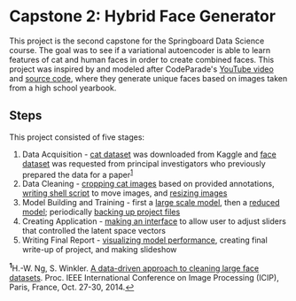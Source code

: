 # Capstone 2: Hybrid Face Generator

This project is the second capstone for the Springboard Data Science course. The goal was to see if a variational autoencoder is able to learn features of cat and human faces in order to create combined faces. This project was inspired by and modeled after CodeParade's [YouTube video](https://www.youtube.com/watch?v=4VAkrUNLKSo&t=3s) and [source code](https://github.com/HackerPoet/FaceEditor), where they generate unique faces based on images taken from a high school yearbook.

## Steps

This project consisted of five stages:

1. Data Acquisition - [cat dataset](https://www.kaggle.com/crawford/cat-dataset/data) was downloaded from Kaggle and [face dataset](http://vintage.winklerbros.net/facescrub.html) was requested from principal investigators who previously prepared the data for a paper<sup name="a1">[1](#f1)</sup> 
2. Data Cleaning - [cropping cat images](https://github.com/rashmi-raviprasad/springboard/blob/master/faces_capstone2/cat_preprocessing.py) based on provided annotations, [writing shell script](https://github.com/rashmi-raviprasad/springboard/blob/master/faces_capstone2/human_preprocessing.sh) to move images, and [resizing images](https://github.com/rashmi-raviprasad/springboard/blob/master/faces_capstone2/resize.ipynb)
3. Model Building and Training - first a [large scale model](https://github.com/rashmi-raviprasad/springboard/blob/master/faces_capstone2/faces_decoder_large.ipynb), then a [reduced model](https://github.com/rashmi-raviprasad/springboard/blob/master/faces_capstone2/faces_decoder_reduced.ipynb); periodically [backing up project files](https://github.com/rashmi-raviprasad/springboard/blob/master/faces_capstone2/push_to_git.ipynb)
4. Creating Application - [making an interface](https://github.com/rashmi-raviprasad/springboard/blob/master/faces_capstone2/application.py) to allow user to adjust sliders that controlled the latent space vectors
5. Writing Final Report - [visualizing model performance](https://github.com/rashmi-raviprasad/springboard/blob/master/faces_capstone2/model_performance.ipynb), creating final write-up of project, and making slideshow

<sup><b name="f1">1</b></sup>H.-W. Ng, S. Winkler. [A data-driven approach to cleaning large face datasets](http://vintage.winklerbros.net/Publications/icip2014a.pdf). Proc. IEEE International Conference on Image Processing (ICIP), Paris, France, Oct. 27-30, 2014.[↩](#a1)
